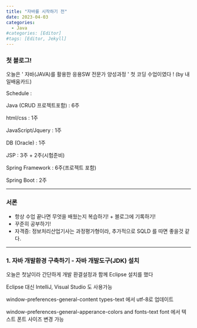 ```yaml
---
title: "자바를 시작하기 전"
date: 2023-04-03
categories:
  - Java
#categories: [Editor]
#tags: [Editor, Jekyll]
---
```



### 첫 블로그!
오늘은 ' 자바(JAVA)를 활용한 응용SW 전문가 양성과정 ' 첫 코딩 수업이였다 ! (by 내일배움카드)

Schedule :

Java (CRUD 프로젝트포함)  : 6주

html/css : 1주

JavaScript/Jquery : 1주

DB (Oracle) : 1주

JSP : 3주 + 2주(시험준비)

Spring Framework : 6주(프로젝트 포함)

Spring Boot : 2주 

---

### 서론
- 항상 수업 끝나면 무엇을 배웠는지 복습하기! + 블로그에 기록하기! 
- 꾸준히 공부하기!
- 자격증: 정보처리산업기사는 과정평가형이라, 추가적으로 SQLD 를 따면 좋을것 같다.

---

### 1. 자바 개발환경 구축하기 - 자바 개발도구(JDK) 설치
오늘은 첫날이라 간단하게 개발 환결설정과 함께 Eclipse 설치를 했다

Eclipse 대신 IntelliJ, Visual Studio 도 사용가능

window-preferences-general-content types-text 에서 utf-8로 업데이트

window-preferences-general-apperance-colors and fonts-text font 에서 텍스트 폰트 사이즈 변경 가능




